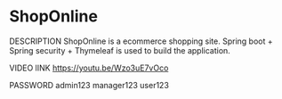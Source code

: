 # ShopOnline

DESCRIPTION
	ShopOnline is a ecommerce shopping site. Spring boot + Spring security + Thymeleaf is used to build the application.

VIDEO lINK
	https://youtu.be/Wzo3uE7vOco

PASSWORD
	admin123
	manager123
	user123